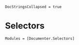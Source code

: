 ```@meta
DocStringsCollapsed = true
```

# Selectors

```@autodocs
Modules = [Documenter.Selectors]
```
